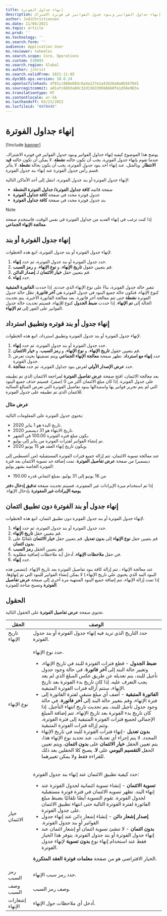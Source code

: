 ```yaml
---
title: إنهاء جداول الفوترة
description: يوضح هذا الموضوع كيفية إنهاء جداول الفواتير وبنود جدول الفواتير في فوتره الاشتراك.
author: JodiChristiansen
ms.date: 11/04/2021
ms.topic: article
ms.prod: ''
ms.technology: ''
ms.search.form: ''
audience: Application User
ms.reviewer: twheeloc
ms.search.scope: Core, Operations
ms.custom: 539093
ms.search.region: Global
ms.author: jchrist
ms.search.validFrom: 2021-11-05
ms.dyn365.ops.version: 10.0.24
ms.openlocfilehash: df81cc888e893c6a4a127e1a43426a0a0b56f0d1
ms.sourcegitcommit: ad1afc6893a8dc32d1363395666b0fe1d50e983a
ms.translationtype: HT
ms.contentlocale: ar-SA
ms.lasthandoff: 03/23/2022
ms.locfileid: "8470445"
---
```

# <a name="terminate-billing-schedules"></a>إنهاء جداول الفوترة

[!include [banner](../includes/banner.md)]

يوضح هذا الموضوع كيفية إنهاء جداول الفواتير وبنود جدول الفواتير في فوتره الاشتراك. عندما تقوم بإنهاء جدول الفوترة، يجب أن تكون حالته **نشطة**. لا يمكن أن تكون حالته **قيد الانتظار**. وبالمثل، عند إنهاء أحد بنود جدول الفوترة، يجب أن يكون بحالة **نشطة**. لا يتأثر قسم رأس جدول الفوترة عند إنهاء بند جدول الفوترة.

لإنهاء جدول الفوترة أو بند جدول الفوترة، انتقل إلى أحد الأماكن التالية:

- صفحة قائمة **كافة جداول الفوترة/ جداول الفوترة النشطة‬‏‫**
- جدول فوترة محدد في صفحة **كافة جداول الفوترة**
- بند جدول فوترة محدد في صفحة **كافة جداول الفوترة**

> [!NOTE]
> إذا كنت ترغب في إنهاء العديد من جداول الفوترة في نفس الوقت، فاستخدم صفحة **معالجة الإنهاء الجماعي**.

## <a name="terminate-a-billing-schedule-or-line"></a>إنهاء جدول الفوترة أو بند

لإنهاء جدول الفوترة أو بند جدول الفوترة، اتبع هذه الخطوات.

1. حدد جدول الفوترة أو بند جدول الفوترة، ثم حدد **إنهاء**. 
2. قم بتعيين حقول **تاريخ الإنهاء**، و **نوع الإنهاء**، و **رمز السبب**.
3. قم بتعيين حقل **خيار الائتمان** لـ **إصدار الدائن**.
4. حدد **إنهاء**.

تتغير حالة جدول الفوترة، بناءً على نوع الإنهاء الذي حددته. إذا حددت **الفاتورة المتبقية** كنوع الإنهاء، فتكون حالة جميع البنود في جدول الفوترة هي **آخر فاتورة**. تظل حالة جدول الفوترة **نشطة** حتى تتم معالجة آخر فاتورة. بعد معالجة الفاتورة الأخيرة، يتم تحديث الحالة إلى **تم الإنهاء**. إذا حددت **ضبط الجدول** كنوع للإنهاء، فسيتم تحديث حالة جدول الفواتير على الفور إلى **تم الإنهاء**.

## <a name="terminate-a-billing-schedule-or-line-and-apply-a-refund"></a>إنهاء جدول أو بند فوتره وتطبيق استرداد

لإنهاء جدول الفوترة أو بند جدول الفوترة وتطبيق استرداد، اتبع هذه الخطوات.

1. حدد جدول الفوترة أو بند جدول الفوترة، ثم حدد **إنهاء**.
2. قم بتعيين حقول **تاريخ الإنهاء**، و **نوع الإنهاء**، و **رمز السبب**، و **خيار الائتمان**.
3. حدد **إنهاء مع استرداد**. تظهر صفحة **معالجة الإنهاء الجماعي** ويتم تصفيتها بحيث تعرض جدول الفوترة.
4. حدد **عرض الإصدار الأولي** لعرض بنود جداول الفوترة، ثم حدد **معالجة**.

بعد معالجة الائتمان، افتح صفحة **عرض تفاصيل الفوترة** لمراجعة الائتمان الذي تم تطبيقه على جدول الفوترة. إذا كان مبلغ الائتمان أكثر من 0 (صفر)، فسيتم حذف جميع البنود التي لم يتم تحرير فواتير بها واستبدالها ببنود تفاصيل الفوترة التي تعرض المبالغ السالبة للائتمان الذي تم تطبيقه على جدول الفوترة.

### <a name="view-example"></a>عرض مثال

يحتوي جدول الفوترة علي المعلومات التالية:

- تاريخ البدء هو 1 يناير 2020.
- تاريخ الانتهاء هو 31 ديسمبر 2020.
- يكون مبلغ فتره الفوترة 100.00 في الشهر.
- تم إنشاء الفواتير لفترات الفوترة من يناير إلى يوليو.
- ويكون تاريخ إنهاء العقد هو 15 يونيو 2020.

عند معالجة تسوية الائتمان، تتم إزالة جميع فترات الفوترة المستقبلية (من أغسطس إلى ديسمبر) من صفحة **عرض تفاصيل الفوترة**. تمت إضافة حد تسوية الائتمان بعد فترة الفوترة الخاصة بشهر يوليو:

- من 16 يونيو إلى 31 يوليو، بمبلغ ائتماني قدره 150.00

إذا تم استخدام ميزة الإيرادات غير المفوترة، فسيتم تحديث صفحة **‏‫تدقيق إدخال دفتر يومية الإيرادات غير المفوترة** بإدخال الإنهاء.

## <a name="terminate-a-billing-schedule-or-line-without-applying-a-credit"></a>إنهاء جدول أو بند الفوترة دون تطبيق ائتمان

لإنهاء جدول الفوترة أو بند جدول الفوترة دون تطبيق ائتمان، اتبع هذه الخطوات.

1. حدد جدول الفوترة أو بند جدول الفوترة، ثم حدد **إنهاء**.
2. قم بتعيين حقل **تاريخ الإنهاء**.
3. قم بتعيين حقل **نوع الإنهاء** إلى **بدون تعديل**. قم بتعيين حقل **خيار الائتمان** تلقائيًا على **بدون ائتمان**.
3. قم بتعيين الحقل **رمز السبب**.
4. في حقل **ملاحظات الإنهاء**، أدخل أية ملاحظات إضافية مطلوبة.
5. حدد **إنهاء**. 

عند معالجة الإنهاء ، تتم إزالة كافة بنود تفاصيل الفوترة بعد تاريخ الإنهاء. (تتضمن هذه البنود البند الذي يحتوي علي تاريخ الإنهاء.) لا يمكن إنشاء الفواتير للبنود التي تم إنهاؤها. إذا تمت إزالة الإنهاء، تتم إضافة جميع البنود المنتهية مرة أخرى إلى صفحة **عرض تفاصيل الفوترة** وتصبح متاحة للفوترة.

## <a name="fields"></a>الحقول

تحتوي صفحة **عرض تفاصيل الفوترة** على الحقول التالية.

| الحقل | ‏‏الوصف‬ |
|-------|-------------| 
| تاريخ الإنهاء | حدد التاريخ الذي تريد فيه إنهاء جدول الفوترة أو بند جدول الفوترة. |
| نوع الإنهاء | <p>حدد نوع الإنهاء.</p><ul><li>**ضبط الجدول** - قطع فترات الفوترة للبند في تاريخ الإنهاء، وتغيير حالة البند إلى **آخر فاتورة**. في حالة وجود جدول تأجيل للبند، يتم تعديله عن طريق عكس المبلغ الذي لم يعد يجب التعرف عليه. إذا كان تاريخ بدء الفوترة بعد تاريخ الإنهاء، ستتم أزاله فترات الفوترة المتبقية.</li><li>**الفاتورة المتبقية** - أضف أي مبلغ متبقي لفترة الفاتورة إلى فترة الإنهاء، وقم بتغيير حالة البند إلى **آخر فاتورة**. في حالة وجود جدول تأجيل للبند، يتم تحديث تاريخ انتهاء التأجيل. إذا كان تاريخ بدء الفوترة بعد تاريخ الإنهاء، تتم إضافة المبلغ الإجمالي لجميع فترات الفوترة المتبقية إلى فترة الفوترة، وتتم إزالة فترات الفوترة المتبقية.</li><li>**بدون تعديل** -إنهاء فترات الفوترة للبند في تاريخ الإنهاء المحدد. لا يتم إجراء أي تعديلات. عند تحديد نوع الإنهاء هذا، يتم تعيين الحقل **خيار الائتمان** على **بدون ائتمان**، ويتم تعيين الحقل **التقسيم اليومي** على **لا**. يصبح كلا الحقلين بعد ذلك للقراءة فقط ولا يمكن تغييرهما.</li></ul> |
| خيار الائتمان | <p>حدد كيفية تطبيق الائتمان عند إنهاء بند جدول الفوترة:</p><ul><li>**تسوية الائتمان** - إنشاء تسوية ائتمانية لجدول الفوترة عند إنهاء البند. تظهر تسويه الائتمان في فترة فوترة مستقبلية لجدول الفوترة. تقوم التسوية أيضًا تلقائيًا بضبط مبلغ الفاتورة لفترة الفوترة التالية حتى انتهاء تطبيق الائتمان على جدول الفوترة.</li><li>**‬‏‫إصدار إشعار دائن** - إنشاء إشعار دائن عند إنهاء جدول الفواتير أو بند جدول الفوترة.</li><li>**بدون ائتمان** - لا تنشئ تسوية ائتمان أو إشعار ائتمان عند إنهاء جدول الفوترة أو بند جدول الفوترة. يتوفر هذا الخيار فقط عند استخدام إنهاء نوع **بدون تسوية** لإنهاء جدول الفوترة.</li></ul><p>الخيار الافتراضي هو من صفحة **معلمات فوترة العقد المتكررة**.</p> |
| رمز السبب | حدد رمز سبب الإنهاء. |
| وصف السبب | وصف رمز السبب. |
| إشعارات الإنهاء | أدخل أي ملاحظات حول الإنهاء. |

<!--## Additional information-->
